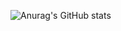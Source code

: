 ![Anurag's GitHub stats](https://github-readme-stats.vercel.app/api?username=lipedeoliveira&show_icons=true&theme=transparent)